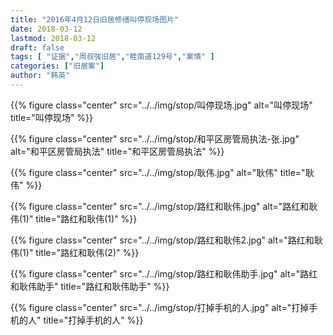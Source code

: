 ```yaml
---
title: "2016年4月12日旧居修缮叫停现场图片"
date: 2018-03-12
lastmod: 2018-03-12
draft: false
tags: [ "证据","周叔弢旧居","睦南道129号","案情" ]
categories: ["旧居案"]
author: "韩英"
---
```


{{% figure class="center" src="../../img/stop/叫停现场.jpg" alt="叫停现场" title="叫停现场" %}}

{{% figure class="center" src="../../img/stop/和平区房管局执法-张.jpg" alt="和平区房管局执法" title="和平区房管局执法" %}}

{{% figure class="center" src="../../img/stop/耿伟.jpg" alt="耿伟" title="耿伟" %}}

{{% figure class="center" src="../../img/stop/路红和耿伟.jpg" alt="路红和耿伟(1)" title="路红和耿伟(1)" %}}

{{% figure class="center" src="../../img/stop/路红和耿伟2.jpg" alt="路红和耿伟(1)" title="路红和耿伟(2)" %}}

{{% figure class="center" src="../../img/stop/路红和耿伟助手.jpg" alt="路红和耿伟助手" title="路红和耿伟助手" %}}

{{% figure class="center" src="../../img/stop/打掉手机的人.jpg" alt="打掉手机的人" title="打掉手机的人" %}}